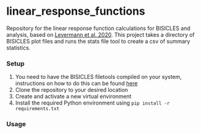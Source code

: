 # linear_response_functions
Repository for the linear response function calculations for BISICLES and analysis, based on [Levermann et al. 2020](https://esd.copernicus.org/articles/11/35/2020/).
This project takes a directory of BISICLES plot files and runs the stats file tool to create a csv of summary statistics. 

### Setup

1. You need to have the BISICLES filetools compiled on your system, instructions on how to do this can be found [here](https://davis.lbl.gov/Manuals/BISICLES-DOCS/readme.html)
2. Clone the repository to your desired location
3. Create and activate a new virtual environment
4. Install the required Python environment using `pip install -r requirements.txt`

### Usage
